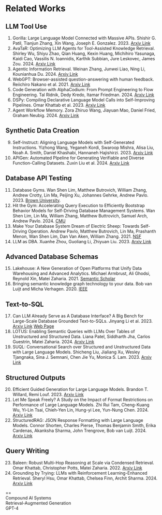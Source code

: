 # Related Works

## LLM Tool Use
1. Gorilla: Large Language Model Connected with Massive APIs. Shishir G. Patil, Tianjun Zhang, Xin Wang, Joseph E. Gonzalez. 2023. [Arxiv Link](https://arxiv.org/abs/2305.15334)
3. AvaTaR: Optimizing LLM Agents for Tool-Assisted Knowledge Retrieval. Shirley Wu, Shiyu Zhao, Qian Huang, Kexin Huang, Michihiro Yasunaga, Kaidi Cao, Vassilis N. Ioannidis, Karthik Subbian, Jure Leskovec, James Zou. 2024. [Arxiv Link](https://arxiv.org/pdf/2406.11200)
4. Agentic Information Retrieval. Weinan Zhang, Junwei Liao, Ning Li, Kounianhua Du. 2024. [Arxiv Link](https://arxiv.org/abs/2410.09713)
5. WebGPT: Browser-assisted question-answering with human feedback. Reiichiro Nakano et al. 2021. [Arxiv Link](https://arxiv.org/abs/2112.09332)
6. Code Generation with AlphaCodium: From Prompt Engineering to Flow Engineering. Tal Ridnik, Dedy Kredo, Itamar Friedman. 2024. [Arxiv Link](https://arxiv.org/abs/2401.08500)
7. DSPy: Compiling Declarative Language Model Calls into Self-Improving Pipelines. Omar Khattab et al. 2023. [Arxiv Link](https://arxiv.org/abs/2310.03714)
8. Agent Workflow Memory. Zora Zhiruo Wang, Jiayuan Mao, Daniel Fried, Graham Neubig. 2024. [Arxiv Link](https://arxiv.org/abs/2409.07429)

## Synthetic Data Creation
9. Self-Instruct: Aligning Language Models with Self-Generated Instructions. Yizhong Wang, Yeganeh Kordi, Swaroop Mishra, Alisa Liu, Noah A. Smith, Daniel Khashabi, Hannaneh Hajishirzi. 2023. [Arxiv Link](https://arxiv.org/abs/2212.10560)
10. APIGen: Automated PIpeline for Generating Verifiable and Diverse Function-Calling Datasets. Zuxin Liu et al. 2024. [Arxiv Link](https://arxiv.org/pdf/2406.18518)

## Database API Testing
11. Database Gyms. Wan Shen Lim, Matthew Butrovich, William Zhang, Andrew Crotty, Lin Ma, Peijing Xu, Johannes Gehrke, Andrew Pavlo. 2023. [Brown University](https://cs.brown.edu/people/acrotty/pubs/p27-lim.pdf).
12. Hit the Gym: Accelerating Query Execution to Efficiently Bootstrap Behavior Models for Self-Driving Database Management Systems. Wan Shen Lim, Lin Ma, William Zhang, Matthew Buttrovich, Samuel Arch, Andrew Pavlo. 2024. [CMU](https://www.pdl.cmu.edu/PDL-FTP/Database/p3680-lim.pdf)
13. Make Your Database System Dream of Electric Sheep: Towards Self-Driving Operation. Andrew Pavlo, Matthew Butrovich, Lin Ma, Prashanth Menon, Wan Shen Lim, Dan Van Aken, William Zhang. 2021. [NSF](https://par.nsf.gov/servlets/purl/10312181)
14. LLM as DBA. Xuanhe Zhou, Guoliang Li, Zhiyuan Liu. 2023. [Arxiv Link](https://arxiv.org/abs/2308.05481)

## Advanced Database Schemas
15. Lakehouse: A New Generation of Open Platforms that Unify Data Warehousing and Advanced Analytics. Michael Armbrust, Ali Ghodsi, Reynold Xin, Matei Zaharia. 2021. [Semantic Scholar](https://www.semanticscholar.org/paper/Lakehouse%3A-A-New-Generation-of-Open-Platforms-that-Zaharia-Ghodsi/451cf5fc9786ed4f7e1d9877f08d00f8b1262121)
16. Bringing semantic knowledge graph technology to your data. Bob van Luijt and Micha Verhagen. 2020. [IEEE](https://ieeexplore.ieee.org/abstract/document/8994851)

## Text-to-SQL
17. Can LLM Already Serve as A Database Interface? A BIg Bench for Large-Scale Database Grounded Text-to-SQLs. Jinyang Li et al. 2023. [Arxiv Link](https://arxiv.org/pdf/2305.03111) [Web Page](https://bird-bench.github.io/)
18. LOTUS: Enabling Semantic Queries with LLMs Over Tables of Unstructured and Structured Data. Liana Patel, Siddharth Jha, Carlos Guestrin, Matei Zaharia. 2024. [Arxiv Link](https://arxiv.org/abs/2407.11418)
19. SUQL: Conversational Search over Structured and Unstructured Data with Large Language Models. Shicheng Liu, Jialiang Xu, Wesley Tjangnaka, Sina J. Semnani, Chen Jie Yu, Monica S. Lam. 2023. [Arxiv Link](https://arxiv.org/abs/2311.09818)

## Structured Outputs
20. Efficient Guided Generation for Large Language Models. Brandon T. Willard, Remi Louf. 2023. [Arxiv Link](https://arxiv.org/abs/2307.09702)
21. Let Me Speak Freely? A Study on the Impact of Format Restrictions on Performance of Large Language Models. Zhi Rui Tam, Cheng-Kuang Wu, Yi-Lin Tsai, Chieh-Yen Lin, Hung-yi Lee, Yun-Nung Chen. 2024. [Arxiv Link](https://arxiv.org/abs/2408.02442)
22. StructuredRAG: JSON Response Formatting with Large Language Models. Connor Shorten, Charles Pierse, Thomas Benjamin Smith, Erika Cardenas, Akanksha Sharma, John Trengrove, Bob van Luijt. 2024. [Arxiv Link](https://arxiv.org/abs/2408.11061)

## Query Writing
23. Baleen: Robust Multi-Hop Reasoning at Scale via Condensed Retrieval. Omar Khattab, Christopher Potts, Matei Zaharia. 2022. [Arxiv Link](https://arxiv.org/abs/2101.00436)
24. Grounding by Trying: LLMs with Reinforcement Learning-Enhanced Retrieval. Sheryl Hsu, Omar Khattab, Chelsea Finn, Archit Sharma. 2024. [Arxiv Link](https://arxiv.org/pdf/2410.23214?)

==
<br />
Compound AI Systems
<br />
Retrieval-Augmented Generation
<br />
GPT-4
